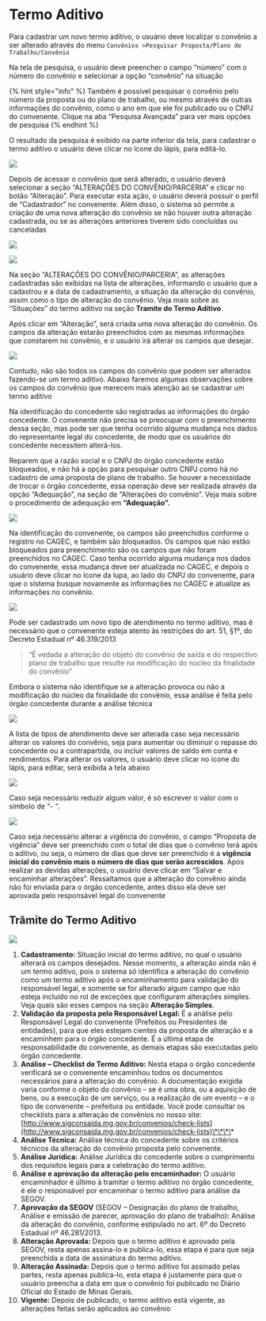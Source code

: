 # Termo Aditivo

Para cadastrar um novo termo aditivo, o usuário deve localizar o convênio a ser alterado através do menu `Convênios >Pesquisar Proposta/Plano de Trabalho/Convênio`

Na tela de pesquisa, o usuário deve preencher o campo “número” com o número do convênio e selecionar a opção “convênio” na situação

{% hint style="info" %}
Também é possível pesquisar o convênio pelo número da proposta ou do plano de trabalho, ou mesmo através de outras informações do convênio, como o ano em que ele foi publicado ou o CNPJ do convenente. Clique na aba “Pesquisa Avançada” para ver mais opções de pesquisa
{% endhint %}

O resultado da pesquisa é exibido na parte inferior da tela, para cadastrar o termo aditivo o usuário deve clicar no ícone do lápis, para editá-lo.

![](../../.gitbook/assets/image%20%28138%29.png)

Depois de acessar o convênio que será alterado, o usuário deverá selecionar a seção “ALTERAÇÕES DO CONVÊNIO/PARCERIA” e clicar no botão “Alteração”. Para executar esta ação, o usuário deverá possuir o perfil de “Cadastrador” no convenente. Além disso, o sistema só permite a criação de uma nova alteração do convênio se não houver outra alteração cadastrada, ou se as alterações anteriores tiverem sido concluídas ou canceladas

![](../../.gitbook/assets/image%20%2831%29.png)

![](../../.gitbook/assets/image%20%28167%29.png)

Na seção “ALTERAÇÕES DO CONVÊNIO/PARCERIA”, as alterações cadastradas são exibidas na lista de alterações, informando o usuário que a cadastrou e a data de cadastramento, a situação da alteração do convênio, assim como o tipo de alteração do convênio. Veja mais sobre as “Situações” do termo aditivo na seção **Tramite do Termo Aditivo**. 

Após clicar em “Alteração”, será criada uma nova alteração do convênio. Os campos da alteração estarão preenchidos com as mesmas informações que constarem no convênio, e o usuário irá alterar os campos que desejar.

![](../../.gitbook/assets/image%20%28154%29.png)

Contudo, não são todos os campos do convênio que podem ser alterados fazendo-se um termo aditivo. Abaixo faremos algumas observações sobre os campos do convênio que merecem mais atenção ao se cadastrar um termo aditivo

Na identificação do concedente são registradas as informações do órgão concedente. O convenente não precisa se preocupar com o preenchimento dessa seção, mas pode ser que tenha ocorrido alguma mudança nos dados do representante legal do concedente, de modo que os usuários do concedente necessitem alterá-los.

Reparem que a razão social e o CNPJ do órgão concedente estão bloqueados, e não há a opção para pesquisar outro CNPJ como há no cadastro de uma proposta de plano de trabalho. Se houver a necessidade de trocar o órgão concedente, essa operação deve ser realizada através da opção “Adequação”, na seção de “Alterações do convênio”. Veja mais sobre o procedimento de adequação em **“Adequação”.**

![](../../.gitbook/assets/image%20%28164%29.png)

Na identificação do convenente, os campos são preenchidos conforme o registro no CAGEC, e também são bloqueados. Os campos que não estão bloqueados para preenchimento são os campos que não foram preenchidos no CAGEC. Caso tenha ocorrido alguma mudança nos dados do convenente, essa mudança deve ser atualizada no CAGEC, e depois o usuário deve clicar no ícone da lupa, ao lado do CNPJ do convenente, para que o sistema busque novamente as informações no CAGEC e atualize as informações no convênio.

![](../../.gitbook/assets/image%20%28152%29.png)

Pode ser cadastrado um novo tipo de atendimento no termo aditivo, mas é necessário que o convenente esteja atento às restrições do art. 51, §1º, do Decreto Estadual nº 46.319/2013

> “É vedada a alteração do objeto do convênio de saída e do respectivo plano de trabalho que resulte na modificação do núcleo da finalidade do convênio”

Embora o sistema não identifique se a alteração provoca ou não a modificação do núcleo da finalidade do convênio, essa análise é feita pelo órgão concedente durante a análise técnica

![](../../.gitbook/assets/image%20%2867%29.png)

A lista de tipos de atendimento deve ser alterada caso seja necessário alterar os valores do convênio, seja para aumentar ou diminuir o repasse do concedente ou a contrapartida, ou incluir valores de saldo em conta e rendimentos. Para alterar os valores, o usuário deve clicar no ícone do lápis, para editar, será exibida a tela abaixo

![](../../.gitbook/assets/image%20%2861%29.png)

Caso seja necessário reduzir algum valor, é só escrever o valor com o símbolo de “- “.

![](../../.gitbook/assets/image%20%2821%29.png)

Caso seja necessário alterar a vigência do convênio, o campo “Proposta de vigência” deve ser preenchido com o total de dias que o convênio terá após o aditivo, ou seja, o número de dias que deve ser preenchido é a **vigência inicial do convênio mais o número de dias que serão acrescidos**. Após realizar as devidas alterações, o usuário deve clicar em “Salvar e encaminhar alterações”. Ressaltamos que a alteração do convênio ainda não foi enviada para o órgão concedente, antes disso ela deve ser aprovada pelo responsável legal do convenente

## Trâmite do Termo Aditivo

![](../../.gitbook/assets/image%20%28139%29.png)

1.  **Cadastramento:** Situação inicial do termo aditivo, no qual o usuário alterará os campos desejados. Nesse momento, a alteração ainda não é um termo aditivo, pois o sistema só identifica a alteração do convênio como um termo aditivo após o encaminhamento para validação do responsável legal, e somente se for alterado algum campo que não esteja incluído no rol de exceções que configuram alterações simples. Veja quais são esses campos na seção **Alteração Simples**.
2. **Validação da proposta pelo Responsável Legal:** É a análise pelo Responsável Legal do convenente \(Prefeitos ou Presidentes de entidades\), para que eles estejam cientes da proposta de alteração e a encaminhem para o órgão concedente. É a última etapa de responsabilidade do convenente, as demais etapas são executadas pelo órgão concedente.
3. **Análise – Checklist de Termo Aditivo:** Nesta etapa o órgão concedente verificará se o convenente encaminhou todos os documentos necessários para a alteração do convênio. A documentação exigida varia conforme o objeto do convênio – se é uma obra, ou a aquisição de bens, ou a execução de um serviço, ou a realização de um evento – e o tipo de convenente – prefeitura ou entidade. Você pode consultar os checklists para a alteração de convênios no nosso site: [http://www.sigconsaida.mg.gov.br/convenios/check-lists](http://www.sigconsaida.mg.gov.br/convenios/check-lists)\*\*\*\*
4. **Análise Técnica:** Análise técnica do concedente sobre os critérios técnicos da alteração do convênio proposta pelo convenente.
5. **Análise Jurídica:** Análise Jurídica do concedente sobre o cumprimento dos requisitos legais para a celebração do termo aditivo.
6. **Análise e aprovação da alteração pelo encaminhador:** O usuário encaminhador é último à tramitar o termo aditivo no órgão concedente, é ele o responsável por encaminhar o termo aditivo para análise da SEGOV.
7. **Aprovação da SEGOV** \(SEGOV – Designação do plano de trabalho, Análise e emissão de parecer, aprovação do plano de trabalho\)**:** Análise da alteração do convênio, conforme estipulado no art. 6º do Decreto Estadual nº 46.281/2013.
8. **Alteração Aprovada:** Depois que o termo aditivo é aprovado pela SEGOV, resta apenas assina-lo e publica-lo, essa etapa é para que seja preenchida a data de assinatura do termo aditivo.
9. **Alteração Assinada:** Depois que o termo aditivo foi assinado pelas partes, resta apenas publica-lo, esta etapa é justamente para que o usuário preencha a data em que o convênio foi publicado no Diário Oficial do Estado de Minas Gerais. 
10. **Vigente:** Depois de publicado, o termo aditivo está vigente, as alterações feitas serão aplicados ao convênio

